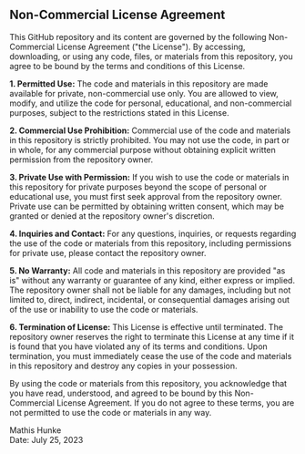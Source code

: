 ## Non-Commercial License Agreement

This GitHub repository and its content are governed by the following Non-Commercial License Agreement ("the License"). By accessing, downloading, or using any code, files, or materials from this repository, you agree to be bound by the terms and conditions of this License.

**1. Permitted Use:**
The code and materials in this repository are made available for private, non-commercial use only. You are allowed to view, modify, and utilize the code for personal, educational, and non-commercial purposes, subject to the restrictions stated in this License.

**2. Commercial Use Prohibition:**
Commercial use of the code and materials in this repository is strictly prohibited. You may not use the code, in part or in whole, for any commercial purpose without obtaining explicit written permission from the repository owner.

**3. Private Use with Permission:**
If you wish to use the code or materials in this repository for private purposes beyond the scope of personal or educational use, you must first seek approval from the repository owner. Private use can be permitted by obtaining written consent, which may be granted or denied at the repository owner's discretion.

**4. Inquiries and Contact:**
For any questions, inquiries, or requests regarding the use of the code or materials from this repository, including permissions for private use, please contact the repository owner.

**5. No Warranty:**
All code and materials in this repository are provided "as is" without any warranty or guarantee of any kind, either express or implied. The repository owner shall not be liable for any damages, including but not limited to, direct, indirect, incidental, or consequential damages arising out of the use or inability to use the code or materials.

**6. Termination of License:**
This License is effective until terminated. The repository owner reserves the right to terminate this License at any time if it is found that you have violated any of its terms and conditions. Upon termination, you must immediately cease the use of the code and materials in this repository and destroy any copies in your possession.

By using the code or materials from this repository, you acknowledge that you have read, understood, and agreed to be bound by this Non-Commercial License Agreement. If you do not agree to these terms, you are not permitted to use the code or materials in any way.

Mathis Hunke  
Date: July 25, 2023